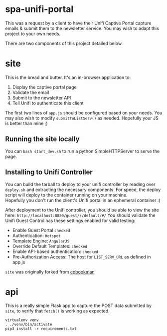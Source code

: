 # spa-unifi-portal

This was a request by a client to have their Unifi Captive Portal capture emails & submit them to the newsletter service.  You may wish to adapt this project to your own needs.

There are two components of this project detailed below.

# site

This is the bread and butter.  It's an in-browser application to:

1. Display the captive portal page
1. Validate the email
1. Submit to the newsletter API
1. Tell Unifi to authenticate this client

The first two lines of `app.js` should be configured based on your needs.
You may also wish to modify `submitToListServ()` as needed.  Hopefully your JS is better than mine ;)

## Running the site locally

You can `bash start_dev.sh` to run a python SimpleHTTPServer to serve the page.

## Installing to Unifi Controller

You can build the tarball to deploy to your unifi controller by reading over `deploy.sh` and extracting the necessary components.
For speed, the deploy script will deploy to the container running on your machine.  
Hopefully you don't run the client's Unifi portal in an ephemeral container :) 

After deployment to the Unifi controller, you should be able to view the site here: `http://localhost:8880/guest/s/default/#/`
You should validate the Unifi Guest Control has these settings enabled for valid testing:

* Enable Guest Portal `checked`
* Authentication: `Hotspot`
* Template Engine: `AngularJS`
* Override Default Templates: `checked`
* Enable API-based authentication: `checked`
* Pre-Authorization Access: The host for `LIST_SERV_URL` as defined in app.js

`site` was originally forked from [cobookman](https://github.com/cobookman/unifi-captive-portal)

# api

This is a really simple Flask app to capture the POST data submitted by `site`, to verify that `fetch()` is working as expected.

```
virtualenv venv
. ./venv/bin/activate
pip3 install -r requirements.txt
```
